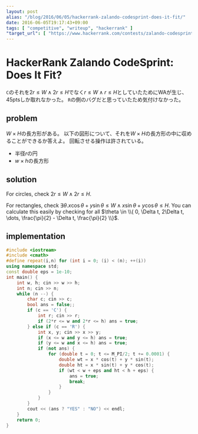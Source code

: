 ```yaml
---
layout: post
alias: "/blog/2016/06/05/hackerrank-zalando-codesprint-does-it-fit/"
date: 2016-06-05T19:17:43+09:00
tags: [ "competitive", "writeup", "hackerrank" ]
"target_url": [ "https://www.hackerrank.com/contests/zalando-codesprint/challenges/does-it-fit" ]
---
```


# HackerRank Zalando CodeSprint: Does It Fit?

`C`のそれを$2r \le W \land 2r \le H$でなく$r \le W \land r \le H$としていたためにWAが生じ、$45$ptsしか取れなかった。
`R`の側のバグだと思っていたため気付けなかった。

## problem

$W \times H$の長方形がある。
以下の図形について、それを$W \times H$の長方形の中に収めることができるか答えよ。
回転させる操作は許されている。

-   半径$r$の円
-   $w \times h$の長方形

## solution

For circles, check $2r \le W \land 2r \le H$.

For rectangles, check $\exists \theta. x\cos\theta + y\sin\theta \le W \land x\sin\theta + y\cos\theta \le H$.
You can calculate this easily by checking for all $\theta \in \\{ 0, \Delta t, 2\Delta t, \dots, \frac{\pi}{2} - \Delta t, \frac{\pi}{2} \\}$.

## implementation

``` c++
#include <iostream>
#include <cmath>
#define repeat(i,n) for (int i = 0; (i) < (n); ++(i))
using namespace std;
const double eps = 1e-10;
int main() {
    int w, h; cin >> w >> h;
    int n; cin >> n;
    while (n --) {
        char c; cin >> c;
        bool ans = false;;
        if (c == 'C') {
            int r; cin >> r;
            if (2*r <= w and 2*r <= h) ans = true;
        } else if (c == 'R') {
            int x, y; cin >> x >> y;
            if (x <= w and y <= h) ans = true;
            if (y <= w and x <= h) ans = true;
            if (not ans) {
                for (double t = 0; t <= M_PI/2; t += 0.0001) {
                    double wt = x * cos(t) + y * sin(t);
                    double ht = x * sin(t) + y * cos(t);
                    if (wt < w + eps and ht < h + eps) {
                        ans = true;
                        break;
                    }
                }
            }
        }
        cout << (ans ? "YES" : "NO") << endl;
    }
    return 0;
}
```
